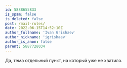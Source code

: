 ```yaml
---
id: 5888655833
is_spam: false
is_deleted: false
post: /mail-rules/
date: 2022-06-15T14:52:10Z
author_fullname: 'Ivan Grishaev'
author_nickname: 'igrishaev'
author_is_anon: false
parent: 5887728034
---
```


<p>Да, тема отдельный пункт, на который уже не хватило.</p>
